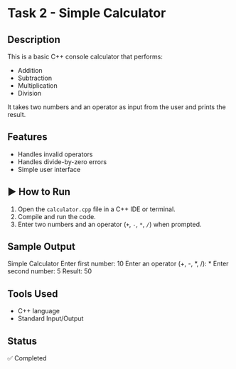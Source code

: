 # Task 2 - Simple Calculator 

## Description
This is a basic C++ console calculator that performs:
- Addition
- Subtraction
- Multiplication
- Division

It takes two numbers and an operator as input from the user and prints the result.

## Features
- Handles invalid operators
- Handles divide-by-zero errors
- Simple user interface

## ▶ How to Run
1. Open the `calculator.cpp` file in a C++ IDE or terminal.
2. Compile and run the code.
3. Enter two numbers and an operator (`+`, `-`, `*`, `/`) when prompted.

## Sample Output
Simple Calculator
Enter first number: 10
Enter an operator (+, -, *, /): *
Enter second number: 5
Result: 50

## Tools Used
- C++ language
- Standard Input/Output

## Status
✅ Completed

